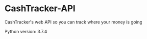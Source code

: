 # CashTracker-API
CashTracker's web API so you can track where your money is going

Python version: 3.7.4